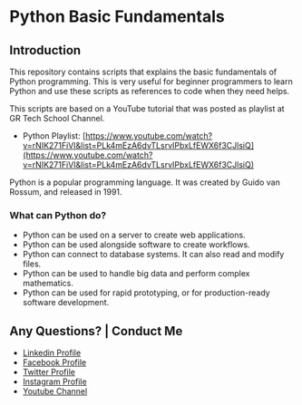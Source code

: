 # Python Basic Fundamentals

## Introduction

This repository contains scripts that explains the basic fundamentals of Python programming. This is  very useful for beginner programmers to learn Python and use these scripts as references to code when they need helps.

This scripts are based on a YouTube tutorial that was posted as playlist at GR Tech School Channel.

* Python Playlist: [https://www.youtube.com/watch?v=rNIK271FiVI&list=PLk4mEzA6dvTLsrvIPbxLfEWX6f3CJlsiQ](https://www.youtube.com/watch?v=rNIK271FiVI&list=PLk4mEzA6dvTLsrvIPbxLfEWX6f3CJlsiQ)

Python is a popular programming language. It was created by Guido van Rossum, and released in 1991.

### What can Python do?
- Python can be used on a server to create web applications.
- Python can be used alongside software to create workflows.
- Python can connect to database systems. It can also read and modify files.
- Python can be used to handle big data and perform complex mathematics.
- Python can be used for rapid prototyping, or for production-ready software development.


Any Questions? | Conduct Me
---

* [Linkedin Profile](https://www.linkedin.com/in/gunarakulangunaretnam)
* [Facebook Profile](https://www.facebook.com/gunarakulan)
* [Twitter Profile](https://twitter.com/gunarakulang)
* [Instagram Profile](https://www.instagram.com/gunarakulan_gunaretnam/)
* [Youtube Channel](https://www.youtube.com/channel/UCMWkED5sabgVZSCKjZuRJXA/videos)
